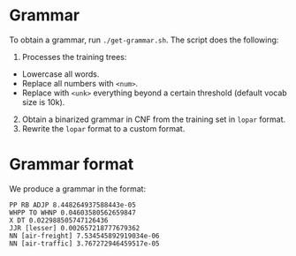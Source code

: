 # Grammar
To obtain a grammar, run `./get-grammar.sh`. The script does the following:
1. Processes the training trees:
  * Lowercase all words.
  * Replace all numbers with `<num>`.
  * Replace with `<unk>` everything beyond a certain threshold (default vocab size is 10k).
2. Obtain a binarized grammar in CNF from the training set in `lopar` format.
3. Rewrite the `lopar` format to a custom format.

# Grammar format
We produce a grammar in the format:
```
PP RB ADJP 8.448264937588443e-05
WHPP TO WHNP 0.04603580562659847
X DT 0.022988505747126436
JJR [lesser] 0.002657218777679362
NN [air-freight] 7.534545892919034e-06
NN [air-traffic] 3.767272946459517e-05
```
